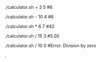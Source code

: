 ./calculator.sh + 3 5    #8

./calculator.sh - 10 4   #6

./calculator.sh \* 6 7   #42

./calculator.sh / 15 3   #5.00

./calculator.sh / 10 0   #Error: Division by zero


.
